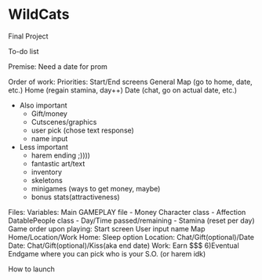 # WildCats
Final Project

To-do list

Premise: Need a date for prom

Order of work:
Priorities:
Start/End screens
General Map (go to home, date, etc.)
Home (regain stamina, day++)
Date (chat, go on actual date, etc.)
- Also important 
    - Gift/money 
    - Cutscenes/graphics
    - user pick (chose text response)
    - name input
- Less important
    - harem ending ;))))
    - fantastic art/text
    - inventory
    - skeletons
    - minigames (ways to get money, maybe)
    - bonus stats(attractiveness)

Files:                                Variables:
 Main GAMEPLAY file                    - Money
 Character class                    - Affection
 DatablePeople class                    - Day/Time passed/remaining
                            - Stamina (reset per day)
Game order upon playing:
Start  screen
User input name
Map
Home/Location/Work
Home: Sleep option
    Location: Chat/Gift(optional)/Date
        Date: Chat/Gift(optional)/Kiss(aka end date)
    Work: Earn $$$
    6)Eventual Endgame where you can pick who is your S.O. (or harem idk)

How to launch